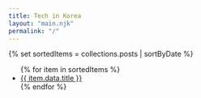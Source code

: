 ```yaml
---
title: Tech in Korea
layout: "main.njk"
permalink: "/"
---
```


<!-- {% set posts = collections.posts | safe %} -->

<!-- {{ posts }} -->

{% set sortedItems = collections.posts | sortByDate %}
<ul>
  {% for item in sortedItems %}<li><a href="{{ item.url }}">{{ item.data.title }}</a></li>{% endfor %}
</ul>